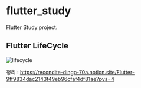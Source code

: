 # flutter_study

Flutter Study project.

## Flutter LifeCycle

![lifecycle](https://user-images.githubusercontent.com/72657893/214978729-4099c277-c37c-44da-baa5-be5e95890c45.jpg)

정리 : https://recondite-dingo-70a.notion.site/Flutter-9ff9834dac2143f49eb96cfaf4df81ae?pvs=4
